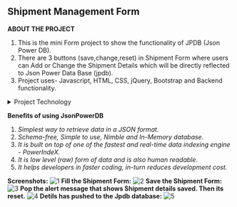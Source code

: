## Shipment Management Form </br>
**ABOUT THE PROJECT** </br>
1. This is the mini Form project to show the functionality of JPDB (Json Power DB). </br>
2. There are 3 buttons (save,change,reset) in Shipment Form where users can Add or Change the Shipment Details which will be directly reflected to Json Power Data Base (jpdb).</br>
3. Project uses- Javascript, HTML, CSS, jQuery, Bootstrap and Backend functionality. </br>

<details>
<summary>Project Technology</summary>

| Rank | Languages |
|-----:|-----------|
|     1| JavaScript|
|     2| HTML      |
|     3| CSS       |
|     4| jQuery    |
|     5| Bootstrap |

</details>

**Benefits of using JsonPowerDB** </br>
1. _Simplest way to retrieve data in a JSON format. </br>_
2. _Schema-free, Simple to use, Nimble and In-Memory database. </br>_
3. _It is built on top of one of the fastest and real-time data indexing engine - PowerIndeX._ </br>
4. _It is low level (raw) form of data and is also human readable. </br>_
5. _It helps developers in faster coding, in-turn reduces development cost. </br>_

**Screenshots:**
![1](https://github.com/user-attachments/assets/ff1ba945-8c18-4da0-9cc6-06696cfad047)
**Fill the Shipment Form:**
![2](https://github.com/user-attachments/assets/9f68e9c4-d59b-4605-a296-85854d420c52)
**Save the Shipment Form:**
![3](https://github.com/user-attachments/assets/b1e522da-6868-48d5-a739-e324da7beff2)
**Pop the alert message that shows Shipment details saved. Then its reset.**
![4](https://github.com/user-attachments/assets/2aa9fec7-1848-482b-88bd-0e2bb24f8388)
**Detils has pushed to the Jpdb database:**
![5](https://github.com/user-attachments/assets/8409dae1-1d8f-4437-bb8b-eb4f8c919e8a)

